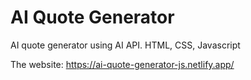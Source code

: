 # AI Quote Generator

AI quote generator using AI API.
HTML, CSS, Javascript

The website:
https://ai-quote-generator-js.netlify.app/
